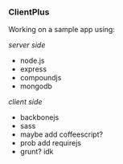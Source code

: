 ### ClientPlus ###

Working on a sample app using:

*server side*
* node.js
* express
* compoundjs
* mongodb

*client side*
* backbonejs
* sass
* maybe add coffeescript?
* prob add requirejs
* grunt? idk